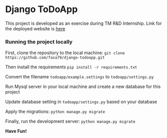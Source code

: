 
# Django ToDoApp

This project is developed as an exercise during TM R&D Internship. Link for the deployed website is [here][df1]



### Running the project locally

First, clone the repository to the local machine:
`git clone https://github.com/fasa79/django-todoapp.git`

Then install the requirements
`pip install -r requirements.txt`

Convert the filename `todoapp/example.settings` to `todoapp/settings.py`

Run Mysql server in your local machine and create a new database for this project

Update database setting in `todoapp/settings.py` based on your database

Apply the migrations:
`python manage.py migrate`

Finally, run the development server:
`python manage.py migrate`

**Have Fun!**

[df1]: <http://chocoberry.pythonanywhere.com/>
